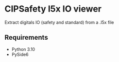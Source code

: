 # CIPSafety l5x IO viewer
 Extract digitals IO (safety and standard) from a .l5x file

## Requirements
- Python 3.10
- PySide6

